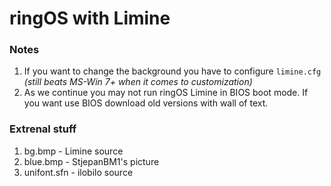 # ringOS with Limine

### Notes
1. If you want to change the background you have to configure `limine.cfg` *(still beats MS-Win 7+ when it comes to customization)*
2. As we continue you may not run ringOS Limine in BIOS boot mode. If you want use BIOS download old versions with wall of text.

### Extrenal stuff
1. bg.bmp - Limine source
2. blue.bmp - StjepanBM1's picture
3. unifont.sfn - ilobilo source